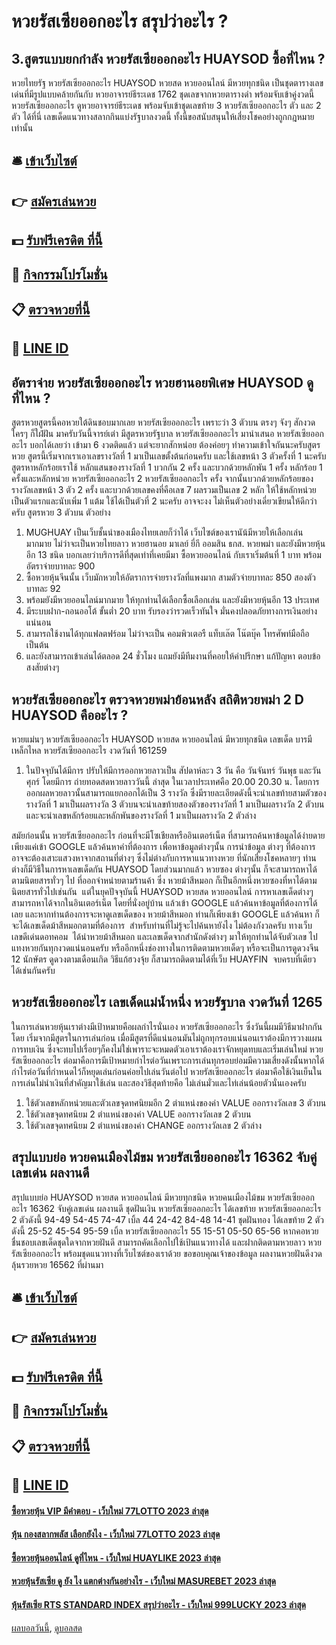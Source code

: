 # หวยรัสเซียออกอะไร สรุปว่าอะไร ?
## 3.สูตรแบบยกกำลัง หวยรัสเซียออกอะไร HUAYSOD ซื้อที่ไหน ?
หวยไทยรัฐ หวยรัสเซียออกอะไร HUAYSOD หวยสด หวยออนไลน์ มีหวยทุกชนิด เป็นชุดตารางเลขเด่นที่มีรูปแบบคล้ายกันกับ หวยอาจารย์ธีระเดช 1762 ชุดเลขจากหวยตารางดำ พร้อมจับเข้าคู่งวดนี้ หวยรัสเซียออกอะไร ดูหวยอาจารย์ธีระเดช พร้อมจับเข้าชุดเลขท้าย 3 หวยรัสเซียออกอะไร ตัว และ 2 ตัว ได้ที่นี่ เลขเด็ดแนวทางสลากกินแบ่งรัฐบาลงวดนี้ ทั้งนี้ขอสนับสนุนให้เสี่ยงโชคอย่างถูกกฎหมายเท่านั้น

## 🛎 [เข้าเว็บไซต์](https://bit.ly/3BG5bNw)
## 👉 [สมัครเล่นหวย](https://bit.ly/3BG5bNw)
## 💵 [รับฟรีเครดิต ที่นี้](https://bit.ly/3C3mvgS)
## 👑 [กิจกรรมโปรโมชั่น](https://bit.ly/3C3mvgS)
## 📋 [ตรวจหวยที่นี้](https://bit.ly/3C3mvgS)
## 📱 [LINE ID](https://bit.ly/3C3mvgS)

## อัตราจ่าย หวยรัสเซียออกอะไร หวยฮานอยพิเศษ HUAYSOD ดูที่ไหน ?
สูตรหวยสูตรนี้คอหวยใต้ดินชอบมากเลย หวยรัสเซียออกอะไร เพราะว่า 3 ตัวบน ตรงๆ จังๆ สักงวด ใครๆ ก็ใฝ่ฝัน มาครับวันนี้จารย์เต่า มีสูตรหวยรัฐบาล หวยรัสเซียออกอะไร มานำเสนอ หวยรัสเซียออกอะไร บอกได้เลยว่า เข้ามา 6 งวดติดแล้ว แต่จะยากสักหน่อย ต้องค่อยๆ ทำความเข้าใจกันนะครับสูตรหวย สูตรนี้เริ่มจากเราเอาเลขรางวัลที่ 1 มาเป็นเลขตั้งต้นก่อนครับ และใช้เลขหน้า 3 ตัวครั้งที่ 1 นะครับ
สูตรหาหลักร้อยเราใช้ หลักแสนของรางวัลที่ 1 บวกกัน 2 ครั้ง และบวกด้วยหลักพัน 1 ครั้ง หลักร้อย 1 ครั้งและหลักหน่วย หวยรัสเซียออกอะไร 2 หวยรัสเซียออกอะไร ครั้ง จากนั้นบวกด้วยหลักร้อยของรางวัลเลขหน้า 3 ตัว 2 ครั้ง และบวกด้วยเลขคงที่คือเลข 7 ผลรวมเป็นเลข 2 หลัก ให้ใช้หลักหน่วยเป็นตัวแรกและนับเพิ่ม 1 แต้ม ใช้ได้เป็นตัวที่ 2 นะครับ อาจจะงง ไม่เห็นตัวอย่างเดี่ยวเขียนให้ดีกว่าครับ
สูตรหวย 3 ตัวบน
ตัวอย่าง
1. MUGHUAY เป็นเว็บชั้นนำของเมืองไทยเลยก็ว่าได้ เว็บไซต์ของเรานัน้มีหวยให้เลือกเล่นมากมาย ไม่ว่าจะเป็นหวยไทยลาว หวยฮานอย มาเลย์ ยี่กี ออมสิน ธกส. หวยพม่า และยังมีหวยหุ้นอีก 13 ชนิด บอกเลยว่าบริการดีที่สุดเท่าที่เคยมีมา ซื้อหวยออนไลน์ กับเราเริ่มต้นที่ 1 บาท พร้อมอัตราจ่ายบาทละ 900
2. ซื้อหวยหุ้นจีนนั้น เว็บมักหวยให้อัตราการจ่ายรางวัลที่แพงมาก สามตัวจ่ายบาทละ 850 สองตัวบาทละ 92
3. พร้อมยังมีหวยออนไลน์มากมาย ให้ทุกท่านได้เลือกซื้อเลือกเล่น และยังมีหวยหุ้นอีก 13 ประเทศ
4. มีระบบฝาก-ถอนออโต้ ขั้นต่ำ 20 บาท รับรองว่ารวดเร็วทันใจ มั่นคงปลอดภัยทางการเงินอย่างแน่นอน
5. สามารถใช้งานได้ทุกแฟลตฟร์อม ไม่ว่าจะเป็น คอมพิวเตอรื แท็บเล๊ต โน๊ตบุ๊ค โทรศัพท์มือถือเป็นต้น
6. และยังสามารถเข้าเล่นได้ตลอด 24 ชั่วโมง แถมยังมีทีมงานที่คอยให้คำปรึกษา แก้ปัญหา ตอบข้อสงสัยต่างๆ

## หวยรัสเซียออกอะไร ตรวจหวยพม่าย้อนหลัง สถิติหวยพม่า 2 D HUAYSOD คืออะไร ?
หวยแม่นๆ หวยรัสเซียออกอะไร HUAYSOD หวยสด หวยออนไลน์ มีหวยทุกชนิด เลขเด็ด บารมีเหล็กไหล หวยรัสเซียออกอะไร งวดวันที่ 161259
1. ในปัจจุบันได้มีการ ปรับให้มีการออกหวยลาวเป็น สัปดาห์ละว 3 วัน คือ วันจันทร์ วันพุธ และวันศุกร์ โดยมีการ ถ่ายทอดสดหวยลาววันนี้ ล่าสุด ในเวลาประเทศคือ 20.00 20.30 น. โดยการออกผลหวยลาวนั้นสามารถแยกออกได้เป็น 3 รางวัล ซึ่งมีรายละเอียดดังนี้จะนำเลขท้ายสามตัวของรางวัลที่ 1 มาเป็นผลรางวัล 3 ตัวบนจะนำเลขท้ายสองตัวของรางวัลที่ 1 มาเป็นผลรางวัล 2 ตัวบนและจะนำเลขหลักร้อยและหลักพันของรางวัลที่ 1 มาเป็นผลรางวัล 2 ตัวล่าง

สมัยก่อนนั้น หวยรัสเซียออกอะไร ก่อนที่จะมีโซเชียลหรืออินเตอร์เน็ต ที่สามารถค้นหาข้อมูลได้ง่ายดาย เพียงแค่เข้า GOOGLE แล้วค้นหาคำที่ต้องการ เพื่อหาข้อมูลต่างๆนั้น การนำข้อมูล ต่างๆ ที่ต้องการ อาจจะต้องเสาะแสวงหาจากสถานที่ต่างๆ ซึ่งไม่ต่างกับการหาแนวทางหวย ที่นักเสี่ยงโชคหลายๆ ท่านต่างก็มีวิธีในการหาเลขเด็ดกัน HUAYSOD โดยส่วนมากแล้ว หวยซอง ต่างๆนั้น ก็จะสามารถหาได้ตามนิตยสารทั่วๆ ไป ที่ออกจำหน่ายตามร้านค้า ซึ่ง หวยม้าสีหมอก ก็เป็นอีกหนึ่งหวยซองที่หาได้ตามนิตยสารทั่วไปเช่นกัน  แต่ในยุคปัจจุบันนี้ HUAYSOD หวยสด หวยออนไลน์ การหาเลขเด็ดต่างๆ สามารถหาได้จากในอินเตอร์เน็ต โดยที่นั่งอยู่บ้าน แล้วเข้า GOOGLE แล้วค้นหาข้อมูลที่ต้องการได้เลย และหากท่านต้องการจะหาดูเลขเด็ดของ หวยม้าสีหมอก ท่านก็เพียงเข้า GOOGLE แล้วค้นหา ก็จะได้เลขเด็ดม้าสีหมอกตามที่ต้องการ  สำหรับท่านที่ไม่รู้จะไปค้นหายังไง ไม่ต้องกังวลครับ ทางเว็บ  เลขดีเด่นดอทคอม  ได้นำหวยม้าสีหมอก และเลขเด็ดจากสำนักดังต่างๆ มาให้ทุกท่านได้จับตัวเลข ไปแทงหวยกันทุกงวดแน่นอนครับ
หรืออีกหนึ่งช่องทางในการติดตามหวยเด็ดๆ หรือจะเป็นการดูดวงจีน 12 นักษัตร ดูดวงตามเดือนเกิด วิธีแก้ฮวงจุ้ย ก็สามารถติดตามได้ที่เว็บ HUAYFIN  จบครบที่เดียว ได้เช่นกันครับ

## หวยรัสเซียออกอะไร เลขเด็ดแม่น้ำหนึ่ง หวยรัฐบาล งวดวันที่ 1265
ในการเล่นหวยหุ้นเราต่างมีเป้าหมายคือผลกำไรนั่นเอง หวยรัสเซียออกอะไร ซึ่งวันนี้ผมมีวิธีมาฝากกันโดย เริ่มจากมีสูตรในการเล่นก่อน เมื่อมีสูตรที่ดีแน่นอนมันไม่ถูกทุกรอบแน่นอนเราต้องมีการวางแผนการทบเงิน ซึ่งจะทบไปเรื่อยๆก็คงไม่ใช่เพาราะจะหมดตัวเอาเราต้องเราจักหยุดทบและเริ่มเล่นใหม่ หวยรัสเซียออกอะไร ต่อมาคือการมีเป้าหมายกำไรต่อวันเพราะการเล่นทุกรอบย่อมมีความเสี่ยงดังนั้นหากได้กำไรต่อวันที่กำหนดไว้ก็หยุดเล่นก่อนค่อยไปเล่นวันต่อไป หวยรัสเซียออกอะไร ต่อมาคือใช้เงินเย็นในการเล่นไม่นำเงินที่สำคัญมาใช้เล่น และสองวิธีสุดท้ายคือ ไม่เล่นมั่วและไท่เล่นน้อยตัวนั่นเองครับ
1. ใช้ตัวเลขหลักหน่วยและตัวเลขจุดทศนิยมอีก 2 ตำแหน่งของค่า VALUE ออกรางวัลเลข 3 ตัวบน
2. ใช้ตัวเลขจุดทศนิยม 2 ตำแหน่งของค่า VALUE ออกรางวัลเลข 2 ตัวบน
3. ใช้ตัวเลขจุดทศนิยม 2 ตำแหน่งของค่า CHANGE ออกรางวัลเลข 2 ตัวล่าง

## สรุปแบบย่อ หวยคนเมืองไม้ขม หวยรัสเซียออกอะไร 16362 จับคู่เลขเด่น ผลงานดี
สรุปแบบย่อ HUAYSOD หวยสด หวยออนไลน์ มีหวยทุกชนิด หวยคนเมืองไม้ขม หวยรัสเซียออกอะไร 16362 จับคู่เลขเด่น ผลงานดี ชุดฝันเงิน หวยรัสเซียออกอะไร ได้เลขท้าย หวยรัสเซียออกอะไร 2 ตัวดังนี้
94-49
54-45
74-47
เบิ้ล 44
24-42
84-48
14-41
ชุดฝันทอง ได้เลขท้าย 2 ตัวดังนี้
25-52
45-54
95-59
เบิ้ล หวยรัสเซียออกอะไร 55
15-51
05-50
65-56
หากคอหวยชื่นชอบเลขเด็ดชุดใดจากหวยฝันดี สามารถคัดเลือกไปใช้เป้นแนวทางได้ และฝากติดตามหวยลาว หวยรัสเซียออกอะไร พร้อมชุดแนวทางที่เว็บไซต์ของเราด้วย
ขอขอบคุณเจ้าของข้อมูล
ผลงานหวยฝันดีงวด ลุ้นรวยหวย 16562 ที่ผ่านมา


## 🛎 [เข้าเว็บไซต์](https://bit.ly/3BG5bNw)
## 👉 [สมัครเล่นหวย](https://bit.ly/3BG5bNw)
## 💵 [รับฟรีเครดิต ที่นี้](https://bit.ly/3C3mvgS)
## 👑 [กิจกรรมโปรโมชั่น](https://bit.ly/3C3mvgS)
## 📋 [ตรวจหวยที่นี้](https://bit.ly/3C3mvgS)
## 📱 [LINE ID](https://bit.ly/3C3mvgS)

#### [ซื้อหวยหุ้น VIP มีคำตอบ - เว็บใหม่ 77LOTTO 2023 ล่าสุด](https://atom.io/themes/ซื้อหวยหุ้น%20vip%20มีคำตอบ%20-%20เว็บใหม่%2077lotto%202023%20ล่าสุด)
#### [หุ้น กองสลากพลัส เลือกยังไง - เว็บใหม่ 77LOTTO 2023 ล่าสุด](https://atom.io/themes/หุ้น%20กองสลากพลัส%20เลือกยังไง%20-%20เว็บใหม่%2077lotto%202023%20ล่าสุด)
#### [ซื้อหวยหุ้นออนไลน์ ดูที่ไหน - เว็บใหม่ HUAYLIKE 2023 ล่าสุด](https://atom.io/themes/ซื้อหวยหุ้นออนไลน์%20ดูที่ไหน%20-%20เว็บใหม่%20huaylike%202023%20ล่าสุด)
#### [หวยหุ้นรัสเซีย ดู ยัง ไง แตกต่างกันอย่างไร - เว็บใหม่ MASUREBET 2023 ล่าสุด](https://atom.io/themes/หวยหุ้นรัสเซีย%20ดู%20ยัง%20ไง%20แตกต่างกันอย่างไร%20-%20เว็บใหม่%20masurebet%202023%20ล่าสุด)
#### [หุ้นรัสเซีย RTS STANDARD INDEX สรุปว่าอะไร - เว็บใหม่ 999LUCKY 2023 ล่าสุด](https://atom.io/themes/หุ้นรัสเซีย%20rts%20standard%20index%20สรุปว่าอะไร%20-%20เว็บใหม่%20999lucky%202023%20ล่าสุด)

[ผลบอลวันนี้](https://siamsport.tv "ผลบอลวันนี้"), [ดูบอลสด](https://siamsport.tv/ดูบอลสด "ดูบอลสด")